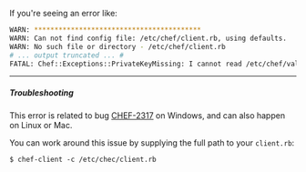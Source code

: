 If you're seeing an error like:

```bash
WARN: *****************************************
WARN: Can not find config file: /etc/chef/client.rb, using defaults.
WARN: No such file or directory - /etc/chef/client.rb
# ... output truncated ... #
FATAL: Chef::Exceptions::PrivateKeyMissing: I cannot read /etc/chef/validation.pem, which you told me to use to sign requests!
```

- - -

##### Troubleshooting

This error is related to bug [CHEF-2317](http://tickets.opscode.com/browse/CHEF-2317) on Windows, and can also happen on Linux or Mac.

You can work around this issue by supplying the full path to your `client.rb`:

    $ chef-client -c /etc/chec/client.rb
